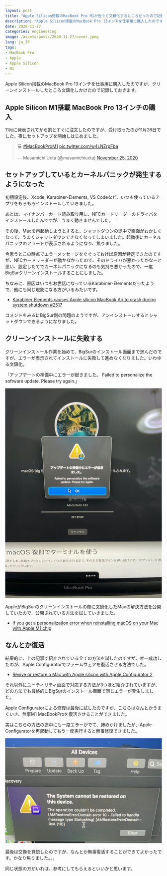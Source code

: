 ```yaml
---
layout: post
title: "Apple Silicon搭載のMacBook Pro M1が危うく文鎮化するところだったので記録"
description: "Apple Silicon搭載のMacBook Pro 13インチを仕事用に購入したのですが、クリーンインストールしたところ文鎮化しかけたので記録しておきます。"
date: 2020-11-27
categories: engineering
image: /assets/posts/2020-11-27/cover.jpeg
lang: ja_JP
tags:
- MacBook Pro
- Apple
- Apple Silicon
- M1
---
```


Apple Silicon搭載のMacBook Pro 13インチを仕事用に購入したのですが、クリーンインストールしたところ文鎮化しかけたので記録しておきます。

## Apple Silicon M1搭載 MacBook Pro 13インチの購入

11月に発表されてから割とすぐに注文したのですが、受け取ったのが11月26日でした。夜にセットアップを開始しはじめました。

<blockquote class="twitter-tweet"><p lang="und" dir="ltr">💻 <a href="https://twitter.com/hashtag/MacBookProM1?src=hash&amp;ref_src=twsrc%5Etfw">#MacBookProM1</a> <a href="https://t.co/w4LNZrpFba">pic.twitter.com/w4LNZrpFba</a></p>&mdash; Masamichi Ueta (@masamichiueta) <a href="https://twitter.com/masamichiueta/status/1331595674735968257?ref_src=twsrc%5Etfw">November 25, 2020</a></blockquote> <script async src="https://platform.twitter.com/widgets.js" charset="utf-8"></script>

## セットアップしているとカーネルパニックが発生するようになった

初期設定後、Xcode, Karabiner-Elements, VS Codeなど、いつも使っているアプリをもろもろインストールしていきました。

あとは、マイナンバーカード読み取り用に、NFCカードリーダーのドライバをインストールしたんですが、うまく動きませんでした。

その後、Macを再起動しようとすると、シャットダウンの途中で画面がおかしくなって、うまくシャットダウンできなくなってしまいました。起動後にカーネルパニックのアラートが表示されるようになり、焦りました。

今思うとこの時点でエラーメッセージをぐぐっておけば原因が特定できたのですが、NFCカードリーダーが動かなかったので、そのドライバが悪かったかなーと思い、設定したてでカーネルパニックになるのも気持ち悪かったので、一度BigSurクリーンインストールすることにしました。


ちなみに、原因はいつもお世話になっているKarabiner-Elementsだったようで、他にも同じ現象になる方がいるみたいです。

- [Karabiner Elements causes Apple silicon MacBook Air to crash during system shutdown #2517](https://github.com/pqrs-org/Karabiner-Elements/issues/2517)

コメントをみるにBigSur側の問題のようですが、アンインストールするとシャットダウンできるようになりました。

## クリーンインストールに失敗する

クリーンインストール作業を始めて、BigSurのインストール画面まで進んだのですが、エラーが表示されてインストールに失敗して進めなくなりました。いわゆる文鎮化。

「アップデートの準備中にエラーが起きました。 Failed to personalize the software update. Please try again.」

![BigSurのクリーンインストール失敗](/assets/posts/2020-11-27/bigsur-fail-install.jpeg "BigSurのクリーンインストール失敗")

AppleがBigSurのクリーンインストールの際に文鎮化したMacの解決方法を公開していたので、公開されている方法を試していきました。

- [If you get a personalization error when reinstalling macOS on your Mac with Apple M1 chip](https://support.apple.com/en-us/HT211983)

## なんとか復活

結果的に、上の記事で紹介されている全ての方法を試したのですが、唯一成功したのが、Apple Configuratorでファームウェアを復活させる方法でした。

- [Revive or restore a Mac with Apple silicon with Apple Configurator 2](https://support.apple.com/guide/apple-configurator-2/revive-or-restore-a-mac-with-apple-silicon-apdd5f3c75ad/mac)

それ以外にユーティリティ画面で対応する方法が3つほど紹介されていますが、どの方法でも最終的にBigSurのインストール画面で同じエラーが発生しました。

Apple Configuratorによる修復は最後に試したのですが、こちらはなんとかうまくいき、無事M1 MacBookProを復活させることができました。

実はこちらの方法の途中にも一度エラーがでて、諦めかけましたが、Apple  Configuratorを再起動してもう一度実行すると無事修復できました。

![Apple Configuratorのエラー](/assets/posts/2020-11-27/appleconfiguratorerror.jpg "Apple Configuratorのエラー")

最後は交換を覚悟したのですが、なんとか無事復活することができてよかったです。かなり焦りました。。。

同じ状態の方がいれば、参考にしてもらえるといいかと思います。

